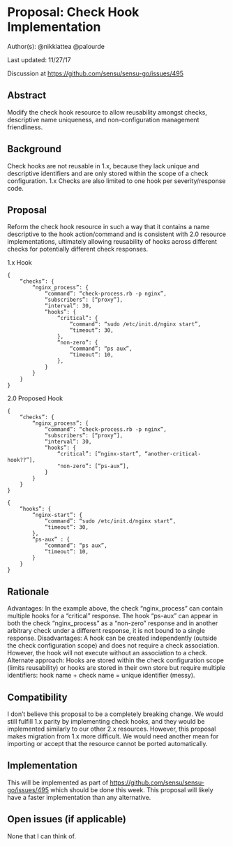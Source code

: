 # Proposal: Check Hook Implementation

Author(s): @nikkiattea @palourde

Last updated: 11/27/17

Discussion at https://github.com/sensu/sensu-go/issues/495

## Abstract

Modify the check hook resource to allow reusability amongst checks, descriptive name uniqueness, and non-configuration management friendliness.

## Background

Check hooks are not reusable in 1.x, because they lack unique and descriptive identifiers and are only stored within the scope of a check configuration. 1.x Checks are also limited to one hook per severity/response code.

## Proposal

Reform the check hook resource in such a way that it contains a name descriptive to the hook action/command and is consistent with 2.0 resource implementations, ultimately allowing reusability of hooks across different checks for potentially different check responses.

1.x Hook
```
{
    “checks”: {
        “nginx_process”: {
            “command”: “check-process.rb -p nginx”,
            “subscribers”: [“proxy”],
            “interval”: 30,
            “hooks”: {
                “critical”: {
                    “command”: “sudo /etc/init.d/nginx start”,
                    “timeout”: 30,
                },
                “non-zero”: {
                    “command”: “ps aux”,
                    “timeout”: 10,
                },
            }
        }
    }
}
```

2.0 Proposed Hook
```
{
    “checks”: {
        “nginx_process”: {
            “command”: “check-process.rb -p nginx”,
            “subscribers”: [“proxy”],
            “interval”: 30,
            “hooks”: {
                “critical”: [“nginx-start”, “another-critical-hook??”],
                "non-zero”: [“ps-aux”],
            }
        }
    }
}

{
    “hooks”: {
        “nginx-start”: {
            “command”: “sudo /etc/init.d/nginx start”,
            “timeout”: 30,
        },
        “ps-aux” : {
            “command”: “ps aux”,
            “timeout”: 10,
        }
    }
}
```

## Rationale

Advantages: In the example above, the check “nginx_process” can contain multiple hooks for a “critical” response. The hook “ps-aux” can appear in both the check “nginx_process” as a “non-zero” response and in another arbitrary check under a different response, it is not bound to a single response.
Disadvantages: A hook can be created independently (outside the check configuration scope) and does not require a check association. However, the hook will not execute without an association to a check.
Alternate approach: Hooks are stored within the check configuration scope (limits reusability) or hooks are stored in their own store but require multiple identifiers: hook name + check name = unique identifier (messy).

## Compatibility

I don’t believe this proposal to be a completely breaking change. We would still fulfill 1.x parity by implementing check hooks, and they would be implemented similarly to our other 2.x resources. However, this proposal makes migration from 1.x more difficult. We would need another mean for importing or accept that the resource cannot be ported automatically.

## Implementation

This will be implemented as part of https://github.com/sensu/sensu-go/issues/495 which should be done this week. This proposal will likely have a faster implementation than any alternative.

## Open issues (if applicable)

None that I can think of.
